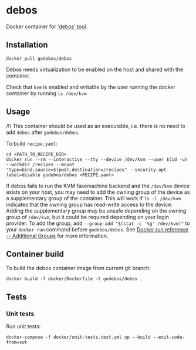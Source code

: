 # debos

Docker container for ['debos' tool](https://github.com/go-debos/debos).

## Installation
```
docker pull godebos/debos
```

Debos needs virtualization to be enabled on the host and shared with the container.

Check that `kvm` is enabled and writable by the user running the docker container by running ```ls /dev/kvm```

## Usage
/!\ This container should be used as an executable, i.e. there is no need to add `debos` after `godebos/debos`.

To build `recipe.yaml`:
```
cd <PATH_TO_RECIPE_DIR>
docker run --rm --interactive --tty --device /dev/kvm --user $(id -u) --workdir /recipes --mount "type=bind,source=$(pwd),destination=/recipes" --security-opt label=disable godebos/debos <RECIPE.yaml>
```

If debos fails to run the KVM fakemachine backend and the `/dev/kvm` device exists on your host, you may need to add the owning group of the device as a supplementary group of the container. This will work if `ls -l /dev/kvm` indicates that the owning group has read-write access to the device. Adding the supplementary group may be unsafe depending on the owning group of `/dev/kvm`, but it could be required depending on your login provider. To add the group, add `--group-add "$(stat -c '%g' /dev/kvm)"` to your `docker run` command before `godebos/debos`. See [Docker run reference -- Additional Groups](https://docs.docker.com/engine/reference/run/#additional-groups) for more information.

## Container build
To build the debos container image from current git branch:
```
docker build -f docker/Dockerfile -t godebos/debos .
```

## Tests

### Unit tests
Run unit tests:
```
docker-compose -f docker/unit-tests.test.yml up --build --exit-code-from=sut
```
